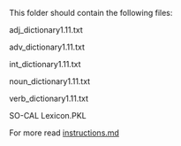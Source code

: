 This folder should contain the following files:

adj_dictionary1.11.txt

adv_dictionary1.11.txt

int_dictionary1.11.txt

noun_dictionary1.11.txt

verb_dictionary1.11.txt

SO-CAL Lexicon.PKL


For more read [instructions.md](../../instructions.md)
